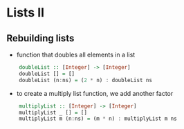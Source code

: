 # Lists II

## Rebuilding lists

- function that doubles all elements in a list
```haskell
    doubleList :: [Integer] -> [Integer]
    doubleList [] = []
    doubleList (n:ns) = (2 * n) : doubleList ns
```
- to create a multiply list function, we add another factor
```haskell
    multiplyList :: [Integer] -> [Integer]
    multiplyList _ [] = []
    multiplyList m (n:ns) = (m * n) : multiplyList m ns
```
